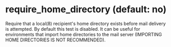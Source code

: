 # require_home_directory (default: no)

Require that a local(8) recipient's home directory exists
before mail delivery is attempted. By default this test is disabled.
It can be useful for environments that import home directories to
the mail server (IMPORTING HOME DIRECTORIES IS NOT RECOMMENDED).



